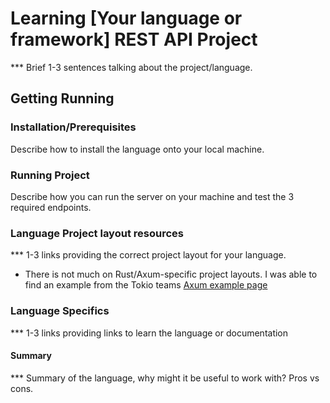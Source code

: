 # Learning [Your language or framework] REST API Project

  *** Brief 1-3 sentences talking about the project/language.

## Getting Running

### Installation/Prerequisites

  Describe how to install the language onto your local machine.

### Running Project

  Describe how you can run the server on your machine and test the 3 required endpoints.

### Language Project layout resources

  *** 1-3 links providing the correct project layout for your language.

  - There is not much on Rust/Axum-specific project layouts. I was able to find an example from the Tokio teams [Axum example page](https://github.com/tokio-rs/axum/tree/main/axum/src)

### Language Specifics
  
  *** 1-3 links providing links to learn the language or documentation

#### Summary

  *** Summary of the language, why might it be useful to work with? Pros vs cons.

